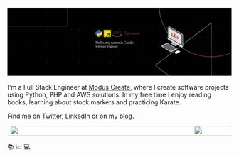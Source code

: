 [![Hello, my name is Guido Percú.](https://raw.githubusercontent.com/GuidoBR/GuidoBR/master/banner-2.gif)](https://www.guidopercu.dev/)

I'm a Full Stack Engineer at [Modus Create](https://www.moduscreate.com), where I create software  projects using Python, PHP and AWS solutions. In my free time I enjoy  reading books, learning about stock markets and practicing Karate.

Find me on [Twitter](https://www.twitter.com/oumguido/), [LinkedIn](https://www.linkedin.com/in/guidopercu/) or on my [blog](https://www.guidopercu.dev/).

<center>
<table>
  <tr>
      <td><img width="400px" align="left" src="https://github-readme-stats.vercel.app/api/top-langs/?username=guidobr&hide=html&layout=compact" /></td>
      <td><img width="495px" align="left" src="https://github-readme-stats.vercel.app/api?username=guidobr&theme=radical" /></td>
  </tr>   
</table>
</center>

:books: :chart_with_upwards_trend: :computer:
